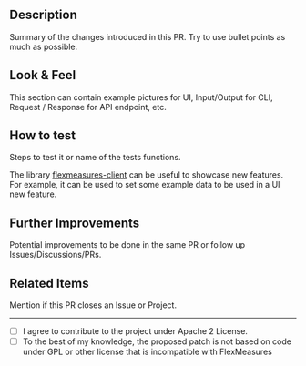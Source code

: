 ## Description

Summary of the changes introduced in this PR. Try to use bullet points as much as possible.

## Look & Feel

This section can contain example pictures for UI, Input/Output for CLI, Request / Response for API endpoint, etc.

## How to test

Steps to test it or name of the tests functions.

The library [flexmeasures-client](https://github.com/FlexMeasures/flexmeasures-client/) can be useful to showcase new features. For example,
it can be used to set some example data to be used in a UI new feature.

## Further Improvements

Potential improvements to be done in the same PR or follow up Issues/Discussions/PRs.

## Related Items

Mention if this PR closes an Issue or Project.

---

- [ ] I agree to contribute to the project under Apache 2 License. 
- [ ] To the best of my knowledge, the proposed patch is not based on code under GPL or other license that is incompatible with FlexMeasures
